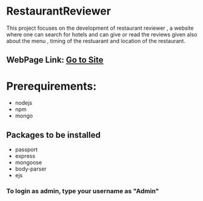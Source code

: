 # RestaurantReviewer


<p>This project focuses on the development of restaurant reviewer , a website where one can search for hotels and can give or read the reviews given also about the menu , timing of the restuarant and location of the restaurant.</p>
<h2>WebPage Link: <a href="https://agile-everglades-67068.herokuapp.com">Go to Site</a></h2>

<h1>Prerequirements:</h1>
<ul>
  <li>nodejs</li>
  <li>npm</li>
  <li>mongo</li>
</ul>
<h2>Packages to be installed </h2>
<ul>
  <li>passport</li>
  <li>express</li>
  <li>mongoose</li>
  <li>body-parser</li>
  <li>ejs</li>
</ul>
<h3>To login as admin, type your username as "Admin"</h3>
